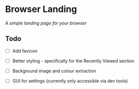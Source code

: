 # Browser Landing

*A simple landing page for your browser*

## Todo

* [ ] Add favicon
* [ ] Better styling - specifically for the Recently Viewed section
* [ ] Background image and colour extraction
* [ ] GUI for settings (currently only accessible via dev tools)

